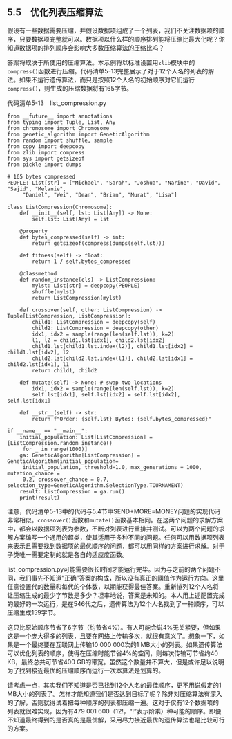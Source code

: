    

## 5.5　优化列表压缩算法

假设有一些数据需要压缩，并假设数据项组成了一个列表，我们不关注数据项的顺序，只要数据项完整就可以。数据项以什么样的顺序排列能将压缩比最大化呢？你知道数据项的排列顺序会影响大多数压缩算法的压缩比吗？

答案将取决于所使用的压缩算法。本示例将以标准设置用`zlib`模块中的`compress()`函数进行压缩。代码清单5-13完整展示了对于12个人名的列表的解法。如果不运行遗传算法，而只是按照12个人名的初始顺序对它们运行`compress()`，则生成的压缩数据将有165字节。

代码清单5-13　list_compression.py

```
from __future__ import annotations
from typing import Tuple, List, Any
from chromosome import Chromosome
from genetic_algorithm import GeneticAlgorithm
from random import shuffle, sample
from copy import deepcopy
from zlib import compress
from sys import getsizeof
from pickle import dumps

# 165 bytes compressed
PEOPLE: List[str] = ["Michael", "Sarah", "Joshua", "Narine", "David", "Sajid", "Melanie",
     "Daniel", "Wei", "Dean", "Brian", "Murat", "Lisa"] 

class ListCompression(Chromosome):
    def __init__(self, lst: List[Any]) -> None:
        self.lst: List[Any] = lst

    @property
    def bytes_compressed(self) -> int:
        return getsizeof(compress(dumps(self.lst)))

    def fitness(self) -> float:
        return 1 / self.bytes_compressed

    @classmethod
    def random_instance(cls) -> ListCompression:
        mylst: List[str] = deepcopy(PEOPLE)
        shuffle(mylst)
        return ListCompression(mylst)

    def crossover(self, other: ListCompression) -> Tuple[ListCompression, ListCompression]:
        child1: ListCompression = deepcopy(self)
        child2: ListCompression = deepcopy(other)
        idx1, idx2 = sample(range(len(self.lst)), k=2)
        l1, l2 = child1.lst[idx1], child2.lst[idx2]
        child1.lst[child1.lst.index(l2)], child1.lst[idx2] = child1.lst[idx2], l2
        child2.lst[child2.lst.index(l1)], child2.lst[idx1] = child2.lst[idx1], l1
        return child1, child2

    def mutate(self) -> None: # swap two locations
        idx1, idx2 = sample(range(len(self.lst)), k=2)
        self.lst[idx1], self.lst[idx2] = self.lst[idx2], self.lst[idx1]

    def __str__(self) -> str:
        return f"Order: {self.lst} Bytes: {self.bytes_compressed}"

if __name__ == "__main__":
    initial_population: List[ListCompression] = [ListCompression.random_instance()
     for _ in range(1000)]
    ga: GeneticAlgorithm[ListCompression] = GeneticAlgorithm(initial_population=
     initial_population, threshold=1.0, max_generations = 1000, mutation_chance =
     0.2, crossover_chance = 0.7, selection_type=GeneticAlgorithm.SelectionType.TOURNAMENT)
    result: ListCompression = ga.run()
    print(result)
```

注意，代码清单5-13中的代码与5.4节中SEND+MORE=MONEY问题的实现代码非常相似。`crossover()`函数和`mutate()`函数基本相同。在这两个问题的求解方案中，都会以数据项列表为参数，不断对列表进行重排并测试。可以为两个问题的求解方案编写一个通用的超类，使其适用于多种不同的问题。任何可以用数据项列表来表示且需要找到数据项的最优顺序的问题，都可以用同样的方案进行求解。对于子类唯一需要定制的就是各自的适应度函数。

list_compression.py可能需要很长时间才能运行完毕。因为与之前的两个问题不同，我们事先不知道“正确”答案的构成，所以没有真正的阈值作为运行方向。这里任意设置代的数量和每代的个体数，以期能获得最佳答案。重新排列12个人名将让压缩生成的最少字节数是多少？坦率地说，答案是未知的。本人用上述配置完成的最好的一次运行，是在546代之后，遗传算法为12个人名找到了一种顺序，可以压缩生成159字节。

这只比原始顺序节省了6字节（约节省4%）。有人可能会说4%无关紧要，但如果这是一个庞大得多的列表，且要在网络上传输多次，就很有意义了。想象一下，如果是一个最终要在互联网上传输10 000 000次的1 MB大小的列表。如果遗传算法可以优化列表的顺序，使得在压缩时能节省4%的空间，则每次传输可节省约40 KB，最终总共可节省400 GB的带宽。虽然这个数量并不算大，但是或许足以说明为了找到接近最优的压缩顺序而运行一次本算法是划算的。

请考虑一点，其实我们不知道是否已找到12个人名的最佳顺序，更不用说假定的1 MB大小的列表了。怎样才能知道我们是否达到目标了呢？除非对压缩算法有深入的了解，否则就得试着把每种顺序的列表都压缩一遍。这对于仅有12个数据项的列表就很难实现，因为有479 001 600（12!，“!”表示阶乘）种可能的顺序。即便不知道最终得到的是否真的是最优解，采用尽力接近最优的遗传算法也是比较可行的方案。